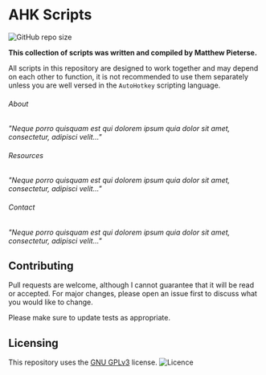# AHK Scripts

![GitHub repo size](https://img.shields.io/github/repo-size/mpiet-za/UNIFY-Project?color=green&label=REPOSITORY&logo=git&logoColor=white&style=for-the-badge)

**This collection of scripts was written and compiled by Matthew Pieterse.**

All scripts in this repository are designed to work together and may depend on each other to function, it is not recommended to use them separately unless you are well versed in the `AutoHotkey` scripting language.

###### About

*"Neque porro quisquam est qui dolorem ipsum quia dolor sit amet, consectetur, adipisci velit..."*

###### Resources

*"Neque porro quisquam est qui dolorem ipsum quia dolor sit amet, consectetur, adipisci velit..."*

###### Contact

*"Neque porro quisquam est qui dolorem ipsum quia dolor sit amet, consectetur, adipisci velit..."*

## Contributing
Pull requests are welcome, although I cannot guarantee that it will be read or accepted. For major changes, please open an issue first to discuss what you would like to change.

Please make sure to update tests as appropriate.

## Licensing
This repository uses the [GNU GPLv3](https://spdx.org/licenses/GPL-3.0-or-later.html) license.
![Licence](https://www.gnu.org/graphics/license-logos-by-christian-candena-cc-by.png)
